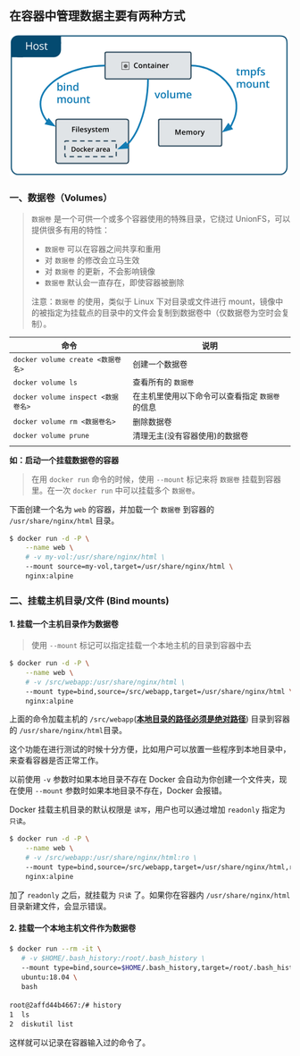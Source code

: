 ## 在容器中管理数据主要有两种方式

![img](../assets/Docker/mounts.png)

### 一、数据卷（Volumes）

> `数据卷` 是一个可供一个或多个容器使用的特殊目录，它绕过 UnionFS，可以提供很多有用的特性：
>
> - `数据卷` 可以在容器之间共享和重用
> - 对 `数据卷` 的修改会立马生效
> - 对 `数据卷` 的更新，不会影响镜像
> - `数据卷` 默认会一直存在，即使容器被删除
>
> 注意：`数据卷` 的使用，类似于 Linux 下对目录或文件进行 mount，镜像中的被指定为挂载点的目录中的文件会复制到数据卷中（仅数据卷为空时会复制）。

| 命令                               | 说明                                             |
| ---------------------------------- | ------------------------------------------------ |
| `docker volume create <数据卷名>`  | 创建一个数据卷                                   |
| `docker volume ls`                 | 查看所有的 `数据卷`                              |
| `docker volume inspect <数据卷名>` | 在主机里使用以下命令可以查看指定 `数据卷` 的信息 |
| `docker volume rm <数据卷名>`      | 删除数据卷                                       |
| `docker volume prune`              | 清理无主(没有容器使用)的数据卷                   |
|                                    |                                                  |

**如：启动一个挂载数据卷的容器**

> 在用 `docker run` 命令的时候，使用 `--mount` 标记来将 `数据卷` 挂载到容器里。在一次 `docker run` 中可以挂载多个 `数据卷`。

下面创建一个名为 `web` 的容器，并加载一个 `数据卷` 到容器的 `/usr/share/nginx/html` 目录。

```sh
$ docker run -d -P \
    --name web \
    # -v my-vol:/usr/share/nginx/html \
    --mount source=my-vol,target=/usr/share/nginx/html \
    nginx:alpine
```



### 二、挂载主机目录/文件 (Bind mounts)

#### 1. 挂载一个主机目录作为数据卷

> 使用 `--mount` 标记可以指定挂载一个本地主机的目录到容器中去

```sh
$ docker run -d -P \
    --name web \
    # -v /src/webapp:/usr/share/nginx/html \
    --mount type=bind,source=/src/webapp,target=/usr/share/nginx/html \
    nginx:alpine
```

上面的命令加载主机的 `/src/webapp`(<u>**本地目录的路径必须是绝对路径**</u>) 目录到容器的 `/usr/share/nginx/html`目录。

这个功能在进行测试的时候十分方便，比如用户可以放置一些程序到本地目录中，来查看容器是否正常工作。

以前使用 `-v` 参数时如果本地目录不存在 Docker 会自动为你创建一个文件夹，现在使用 `--mount` 参数时如果本地目录不存在，Docker 会报错。



Docker 挂载主机目录的默认权限是 `读写`，用户也可以通过增加 `readonly` 指定为 `只读`。

```sh
$ docker run -d -P \
    --name web \
    # -v /src/webapp:/usr/share/nginx/html:ro \
    --mount type=bind,source=/src/webapp,target=/usr/share/nginx/html,readonly \
    nginx:alpine
```

加了 `readonly` 之后，就挂载为 `只读` 了。如果你在容器内 `/usr/share/nginx/html` 目录新建文件，会显示错误。

#### 2. 挂载一个本地主机文件作为数据卷

```sh
$ docker run --rm -it \
   # -v $HOME/.bash_history:/root/.bash_history \
   --mount type=bind,source=$HOME/.bash_history,target=/root/.bash_history \
   ubuntu:18.04 \
   bash

root@2affd44b4667:/# history
1  ls
2  diskutil list
```

这样就可以记录在容器输入过的命令了。